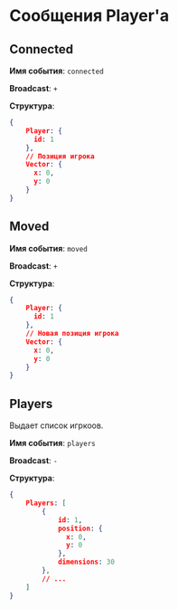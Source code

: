 # Сообщения Player'a

## Connected
**Имя события**: `connected`

**Broadcast**: `+`

**Структура**:
```json
{ 
    Player: { 
      id: 1 
    }, 
    // Позиция игрока
    Vector: { 
      x: 0, 
      y: 0 
    } 
}
```

## Moved
**Имя события**: `moved`

**Broadcast**: `+`

**Структура**:
```json
{ 
    Player: { 
      id: 1 
    }, 
    // Новая позиция игрока
    Vector: { 
      x: 0, 
      y: 0 
    } 
}
```

## Players
Выдает список игркоов.

**Имя события**: `players`

**Broadcast**: `-`

**Структура**:
```json
{ 
    Players: [ 
        { 
            id: 1, 
            position: {
              x: 0,
              y: 0
            }, 
            dimensions: 30 
        },
        // ...
    ] 
}
```


